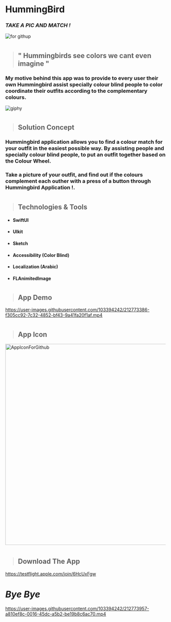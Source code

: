 # HummingBird

### ***TAKE A PIC AND MATCH !***

![for githup](https://user-images.githubusercontent.com/103394242/212759865-ec7e0b42-d5fd-4edf-bba6-06e3594b9351.jpg)

#

> ## " Hummingbirds see colors we cant even imagine "

###  My motive behind this app was to provide to every user their own Hummingbird assist specially colour blind people to color coordinate their outfits according to the complementary colours.

![giphy](https://user-images.githubusercontent.com/103394242/212763700-a676a567-8a49-4225-b95b-5fe6d65f3b02.gif)

#

> ## Solution Concept

### Hummingbird application allows you to find a colour match for your outfit in the easiest possible way. By assisting people and specially colour blind people, to put an outfit together based on the Colour Wheel.
### Take a picture of your outfit, and find out if the colours complement each outher with a press of a button through Hummingbird Application !.

#

> ## Technologies & Tools

- #### SwiftUI
- #### UIkit
- #### Sketch
- #### Accessibility (Color Blind)
- #### Localization (Arabic)
- #### FLAnimitedImage

#

> ## App Demo




https://user-images.githubusercontent.com/103394242/212773386-f305cc92-7c32-4852-bf43-9a41fa20f1af.mp4

#



> ## App Icon


<img width="631" alt="AppIconForGithub" src="https://user-images.githubusercontent.com/103394242/212836670-0507c200-8a13-4933-b6a4-21f20c880f8b.png">

#

> ## Download The App


https://testflight.apple.com/join/6HcUxFgw

# 


# ***Bye Bye***



https://user-images.githubusercontent.com/103394242/212773957-a810ef8c-0016-45dc-a5b2-be19b8c6ac70.mp4


